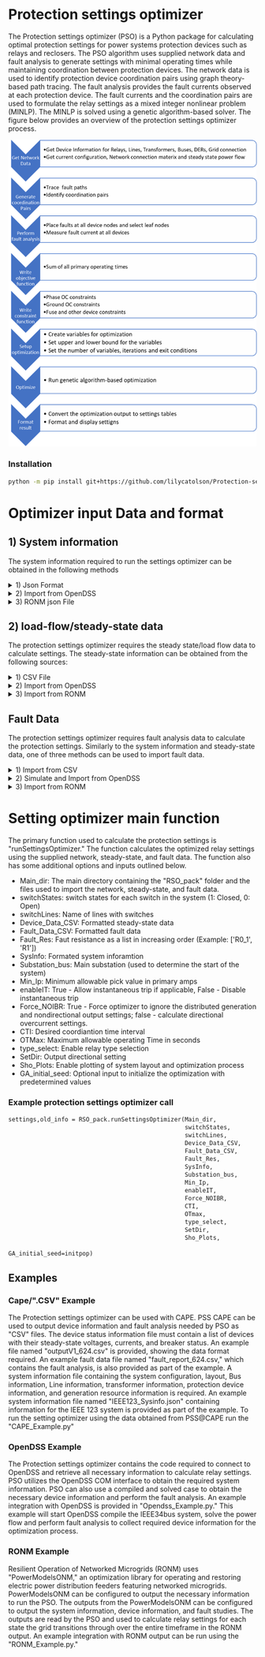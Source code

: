 # Protection settings optimizer 

The Protection settings optimizer (PSO) is a Python package for calculating optimal protection settings for power systems protection devices such as relays and reclosers. The PSO algorithm uses supplied network data and fault analysis to generate settings with minimal operating times while maintaining coordination between protection devices. The network data is used to identify protection device coordination pairs using graph theory-based path tracing. The fault analysis provides the fault currents observed at each protection device. The fault currents and the coordination pairs are used to formulate the relay settings as a mixed integer nonlinear problem (MINLP). The MINLP is solved using a genetic algorithm-based solver. The figure below provides an overview of the protection settings optimizer process.

![Protection settings optimizer (PSO) overview](PSOoverview.png)

### Installation

```sh
python -m pip install git+https://github.com/lilycatolson/Protection-settings-optimizer.git
```

# Optimizer input Data and format

## 1) System information
The system information required to run the settings optimizer can be obtained in the following methods 
<details>
<summary> 1) Json Format</summary>
The system information can be imported using a JSON file. The JSON file must contain at least the following information with the labels shown below:

 1. Relays/Reclosers
    * Name: Relay Name
    * Bus1: From Bus
    * Bus2: To Bus
    * MonitoredObj: Name of branch connecting Bus1 and Bus2
    * Enabled: True or False
 2. Lines
    * Name: Name of Line
    * Bus1: From Bus
    * Bus2: To bus
    * Enabled: True or False
    * numPhases: number of phases
    * Length: Line length
    * Rpu: perunit line resistacne
    * Xpu: per-unit line  reactance
 3. XFMRS
    * Name: Name of Transformer
    * Bus1: From Bus
    * Bus2: To bus
    * Enabled: True or false
    * nunPhases: number of phases
    * Rpu: perunit resistacne
    * Xpu: per-unit  reactance
 4. Buses
    * Name: Bus name
    * numPhases: number of phases
    * kV: Bus nominal Line-ground voltage in kV (optional)
    * x: x coordinate for plotting (optional)
    * y: y coordinate for plotting (optional)
 5. Pvs
    * Name: Name of PV generation
    * Bus: Location of PV generation
    * Enabled: True or False
    * numPhases: Number of phases
 6. BESS
    * Name: Name of Battery Energy Storage System (BESS)
    * Bus: Location of Battery
    * Enabled: True or False
    * numPhases: Number of phases
 7. Gens
    * Name: Name of the generator (traditional or distributed)
    * Bus: Loacaation of generator
    * Enabled: True or False
    * numPhases: Number of phases
</details>

<details>
<summary>2) Import from OpenDSS</summary>
The system information can be obtained from OpenDSS directly using the COM interface. The following code can be used to start OpenDSS and request the required system information.   

```
import os
import RSO_pack
import win32com.client

# Start OpenDSS
dssObj = win32com.client.Dispatch("OpenDSSEngine.DSS")
dssText = dssObj.Text
dssCircuit = dssObj.ActiveCircuit
dssSolution = dssCircuit.Solution
dssElem = dssCircuit.ActiveCktElement
dssBus = dssCircuit.ActiveBus
 
# Start Run IEEE 34 bus system
dssText.Command = 'clear'
dssText.Command = 'compile 'Path to OpenDss file'
dssText.command = 'set maxcontroliter = 500'
dssText.Command = 'solve'

# collect system info from OpenDSS
SysInfo = RSO_pack.getSysInfo(dssCircuit)
```
</details>

<details>
<summary> 3) RONM json File</summary>
The system information can also be parsed from the RONM Output using the code below. 

```
# Load RONM output 
jsonFile = "loaction of RONM output json file" 
f = open(jsonFile) 
jsonDict = json.load(f)
f.close()

# Get SysInfo from Json
proSettings = jsonDict['Protection settings']
powerFlow = jsonDict['Powerflow output']
SysInfo = RSO_pack.getRONMSysInfo(proSettings,powerFlow)
```
The RONM output must contain the necessary system information in 'Protection settings/network_model'.
</details>

## 2) load-flow/steady-state data
The protection settings optimizer requires the steady state/load flow data to calculate settings.
The steady-state information can be obtained from the following sources:
<details>
<summary> 1) CSV File</summary>
A ".CSV" file containing the following information for each protection device:

 1. Device index
 2. Phasors
    * [Va,Vb,Vc,Ia,Ib,Ic]
    * Voltages in volts
    * Currents in Amps
    * angles in radians
 3. Digital: Protection device breaker status
    * 1: closed
    * 0: Open
 4. Per phase real power

### Example CSV format 
|  | RelayName | phasors | digital | RealPower |
|---|---|---|---|---|
| 0 | SEL-751-1 | [(2330.68, 2.46),(2370.47, 0.39),(2355.01,-1.70),(426.32,2.25),(255.44,0.18),(310.66,-1.89)] | [1] | [971748.37, 591362.89, 717722.91] |

</details>

<details>
<summary> 2)  Import from OpenDSS</summary>
The steady-state/load flow information can be obtained from OpenDSS directly using the COM interface using the code below. 

```
%% collect steady state Data
Buses = SysInfo['Buses']
devLines = [x['MonitoredObj'].split('line.')[1] for x in SysInfo['Relays']]+[x['MonitoredObj'].split('line.')[1] for x in SysInfo['Recs']]
devNames = [x['Name'] for x in SysInfo['Relays']]+[x['Name'] for x in SysInfo['Recs']]
dev_BusV = [Buses[RSO_pack.index_dict(Buses,'Name',x['Bus1'])]['kV']*1e3 for x in SysInfo['Relays'] ]+[Buses[RSO_pack.index_dict(Buses,'Name',x['Bus1'])]['kV']*1e3 for x in SysInfo['Recs'] ]

Device_Data_CSV = RSO_pack.getDeviceData(dssCircuit,devNames,devLines,dev_BusV)
```
</details>

<details>
<summary> 3) Import from RONM</summary>
The steady-state/load flow information for each timestep included in the RONM output can be obtained from the "Powerflow output/protection" section. 
The section must contain an entry for each protection device for each time step.
Each device entry must contain the following:
 1. voltage (kV) : Voltage magnitude
 2. phi (deg) : Voltage angle
 3. real power flow (kW) 
 4. reactive power flow (kVar)

The following code can be used to obtain the steady-state values.
```
proSettings = jsonDict['Protection settings']
powerFlow = jsonDict['Powerflow output']

SysInfo = RSO_pack.getRONMSysInfo(proSettings,powerFlow,ignore_fuse=True)
# Get Timeline Data form Json
devTimeLine = jsonDict['Device action timeline']
(sW_Status,sW_Names) = RSO_pack.get_Sw_Status(jsonDict['Powerflow output'],devTimeLine)

# %% Calculate devie Data 
Buses = SysInfo['Buses']
Relay_list = [x['MonitoredObj'].split('line.')[1] for x in SysInfo['Relays']] 
Reclo_list = [x['MonitoredObj'].split('line.')[1] for x in SysInfo['Recs']]
Fuses_list = [x['MonitoredObj'].split('line.')[1] for x in SysInfo['Fuses']]
devTypes = ['relay']*len(Relay_list)+['recloser']*len(Reclo_list)+['fuse']*len(Fuses_list)
devLines = Relay_list+Reclo_list+Fuses_list
devNames = [x['Name'] for x in SysInfo['Relays']]+[x['Name'] for x in SysInfo['Recs']]+[x['Name'] for x in SysInfo['Fuses']]
dev_BusV = [Buses[RSO_pack.index_dict(Buses,'Name',x['Bus1'])]['kV']*1e3 for x in SysInfo['Relays']]+[Buses[RSO_pack.index_dict(Buses,'Name',x['Bus1'])]['kV']*1e3 for x in SysInfo['Recs']]+[Buses[RSO_pack.index_dict(Buses,'Name',x['Bus1'])]['kV']*1e3 for x in SysInfo['Fuses']]

# create settings list 
settings = []*len(devTimeLine)

# %% itterate per step   
for Ts in range(len(devTimeLine)):
    print('------======'+str(Ts)+'======------\n')
    # get switch states
    switchLines = sW_Names
    switchStates = sW_Status[Ts]
    # Collect Load Flow Deta 
    Device_Data_CSV = RSO_pack.getRONMDeviceData(Ts,powerFlow,devTypes,devNames,devLines,dev_BusV,SysInfo,sW_Status,sW_Names)
```
</details>

## Fault Data
The protection settings optimizer requires fault analysis data to calculate the protection settings. Similarly to the system information and steady-state data, one of three methods can be used to import fault data.
<details>
<summary> 1) Import from CSV</summary>
A ".CSV" file containing the following information for each fault at each protection device can be used to import the fault data.

 1. Fault Loaction (Fault bus)
 2. Relay Name
 3. Fault Type
 4. |Ia| (A)
 5. &ang; Ia (deg)
 6. |Ib| (A)
 5. &ang; Ib (deg)
 6. |Ic| (A)
 7. &ang; Ic (deg)
 8. |Va|
 9. &ang; Va
 10. |Vb|
 11. &ang; Vb
 12. |Vc|
 13. &ang; Vc
 14. 3*|I0|
 15. &ang; I0 

### Example CSV format 
| 1 | R1 | TPH_R1 | 2163.90 | -47.351 | 2163.90 | -167.35 | 2163.90 | 72.6486 | 0.92238 | -44.907 | 0.92238 | -164.91 | 0.92238 | 75.0927 | 0 | 0 |
|---|---|---|---|---|---|---|---|---|---|---|---|---|---|---|---|---|
| 1 | R2 | TPH_R1 | 7.4E-12 | 0 | 7.4E-12 | 0 | 7.4E-12 | 0 | 0.90096 | -47.351 | 0.90096 | -167.35 | 0.90096 | 72.6486 | 0 | 0 |
| 1 | R3 | TPH_R1 | 7.2E-12 | 0 | 7.2E-12 | 0 | 7.2E-12 | 0 | 0.90096 | -47.351 | 0.90096 | -167.35 | 0.90096 | 72.6486 | 0 | 0 |
</details>
<details>
<summary> 2) Simulate and Import from OpenDSS</summary>
The fault analysis information can be obtained from OpenDSS directly using the COM interface using the code below. The code simulates the necessary faults in OpenDSS and collects the fault currents observed by each device in the system for each fault.

```
Buses = SysInfo['Buses']

# %% collect fault Data 
faultBuses = [x['Name'] for x in Buses]
faultBusPhases = [None]*len(faultBuses)
for ii in range(len(faultBuses)):
    faultBusPhases[ii] = Buses[RSO_pack.index_dict(Buses,'Name',faultBuses[ii])]['nodes']

Fres = ['0.001','1']
Fts = ['3ph','SLG','LL']

FData = RSO_pack.getFaultInfo(dssCircuit,dssText,faultBuses,faultBusPhases,Fres,Fts,devLines,devNames,dev_BusV)
Fault_File_loc = pwd+'FData.csv'
FData.to_csv(Fault_File_loc,index=False,header=False)
Fault_Data_CSV = RSO_pack.read_Fault_CSV_Data(Fault_File_loc)
```
</details>
<details>
<summary> 3) Import from RONM</summary>
The fault information for each timestep should be included in the RONM output under the "Fault currents" section. 
The section must contain an entry for each fault and the voltages and currents observed by each device for the faults.
Each device entry must contain the following:
 1. |V| (V) : Voltage magnitude
 2. phi (deg) : Voltage angle
 3. |I| (A) : Current magnitude  
 4. theta (def): Voltage angle
 5. |I0| (A) : Zero sequence current
 6. |I1| (A) : Positive sequence current
 7. |I2| (A) : Negative sequence current

The following code can be used to read the fault analysis data from the RONM output.
```
# collect Fault Data
    faultBuses = list(jsonDict['Fault currents'][1].keys())
    faultBusesLOC = faultBuses
    faultBusPhases = [None]*len(faultBuses)
    for ii in range(len(faultBuses)):
        faultBusPhases[ii] = Buses[RSO_pack.index_dict(Buses,'Name',faultBuses[ii])]['nodes']

Fault_Data_CSV = RSO_pack.getRONMFaultData(Ts, faultBuses, devTypes, devNames, devLines, dev_BusV, jsonDict['Fault currents'][Ts])
```
</details>

# Setting optimizer main function 
The primary function used to calculate the protection settings is "runSettingsOptimizer." The function calculates the optimized relay settings using the supplied network, steady-state, and fault data. The function also has some additional options and inputs outlined below.

* Main_dir: The main directory containing the  "RSO_pack" folder and the files used to import the network, steady-state, and fault data.
* switchStates: switch states for each switch in the system (1: Closed, 0: Open)
* switchLines: Name of lines with switches 
* Device_Data_CSV: Formatted steady-state data
* Fault_Data_CSV: Formatted fault data
* Fault_Res: Faut resistance as a list in increasing order (Example: ['R0_1', 'R1'])
* SysInfo: Formated system inforamtion
* Substation_bus: Main substation (used to determine the start of the system)
* Min_Ip: Minimum allowable pick value in primary amps
* enableIT: True - Allow instantaneous trip if applicable, False - Disable  instantaneous trip
* Force_NOIBR: True - Force optimizer to ignore the distributed generation and nondirectional output settings; false - calculate directional overcurrent settings. 
* CTI: Desired coordiantion time interval
* OTMax: Maximum allowable operating Time in seconds
* type_select: Enable relay type selection
* SetDir: Output directional setting 
* Sho_Plots: Enable plotting of system layout and optimization process 
* GA_initial_seed: Optional input to initialize the optimization with predetermined values

### Example protection settings optimizer call  
```
settings,old_info = RSO_pack.runSettingsOptimizer(Main_dir,
                                                  switchStates,
                                                  switchLines,
                                                  Device_Data_CSV,
                                                  Fault_Data_CSV,
                                                  Fault_Res,
                                                  SysInfo,
                                                  Substation_bus,
                                                  Min_Ip,
                                                  enableIT,
                                                  Force_NOIBR,
                                                  CTI,
                                                  OTmax,
                                                  type_select,
                                                  SetDir,
                                                  Sho_Plots,
                                                  GA_initial_seed=initpop)
```

## Examples 

### Cape/".CSV" Example
The Protection settings optimizer can be used with CAPE. PSS CAPE can be used to output device information and fault analysis needed by PSO as "CSV" files. The device status information file must contain a list of devices with their steady-state voltages, currents, and breaker status. An example file named "outputV1_624.csv" is provided, showing the data format required. An example fault data file named "fault_report_624.csv," which contains the fault analysis, is also provided as part of the example. A system information file containing the system configuration, layout, Bus information, Line information, transformer information, protection device information, and generation resource information is required. An example system information file named "IEEE123_Sysinfo.json" containing information for the IEEE 123 system is provided as part of the example. To run the setting optimizer using the data obtained from PSS@CAPE run the "CAPE_Example.py"

### OpenDSS Example
The Protection settings optimizer contains the code required to connect to OpenDSS and retrieve all necessary information to calculate relay settings. PSO utilizes the OpenDSS COM interface to obtain the required system information. PSO can also use a compiled and solved case to obtain the necessary device information and perform the fault analysis. An example integration with OpenDSS is provided in "Opendss_Example.py." This example will start OpenDSS compile the IEEE34bus system, solve the power flow and perform fault analysis to collect required device information for the optimization process.

### RONM Example

Resilient Operation of Networked Microgrids (RONM) uses "PowerModelsONM," an optimization library for operating and restoring electric power distribution feeders featuring networked microgrids. PowerModelsONM can be configured to output the necessary information to run the PSO. The outputs from the PowerModelsONM can be configured to output the system information, device information, and fault studies. The outputs are read by the PSO and used to calculate relay settings for each state the grid transitions through over the entire timeframe in the RONM output. An example integration with RONM output can be run using the "RONM_Example.py."
